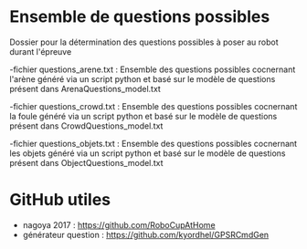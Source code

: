 # Ensemble de questions possibles

Dossier pour la détermination des questions possibles à poser au robot durant l'épreuve

-fichier questions_arene.txt : Ensemble des questions possibles cocnernant l'arène généré via un script python et basé sur le modèle de questions présent dans ArenaQuestions_model.txt

-fichier questions_crowd.txt : Ensemble des questions possibles cocnernant la foule généré via un script python et basé sur le modèle de questions présent dans CrowdQuestions_model.txt

-fichier questions_objets.txt : Ensemble des questions possibles cocnernant les objets généré via un script python et basé sur le modèle de questions présent dans ObjectQuestions_model.txt

# GitHub utiles
- nagoya 2017 : https://github.com/RoboCupAtHome
- générateur question : https://github.com/kyordhel/GPSRCmdGen 
